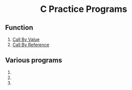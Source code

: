 <h1 align=center> C Practice Programs </h1>

## Function
<ol>
  <!-- <li>[Call by Value](https://github.com/MIG117/C-Practice/blob/main/Functions/Call-by-value.c)</li> -->
  <li> <a href="https://github.com/MIG117/C-Practice/blob/main/Functions/Call-by-value.c"> Call By Value </a> </li>
  <li> <a href="https://github.com/MIG117/C-Practice/blob/main/Functions/Call_by_reference.c"> Call By Reference </a> </li>
  <!-- <li></li> -->
</ol> 

## Various programs
<ol>
  <li></li>
  <li></li>
  <li></li>
  
</ol> 